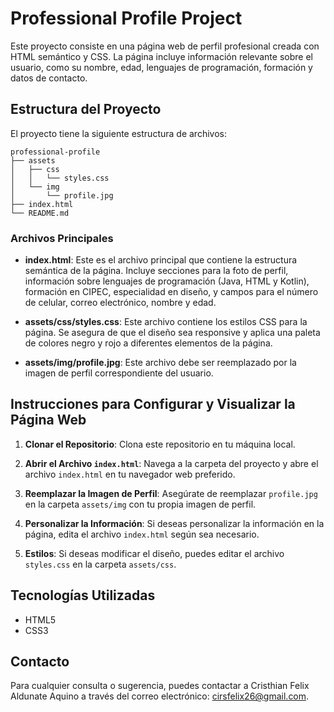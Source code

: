 # Professional Profile Project

Este proyecto consiste en una página web de perfil profesional creada con HTML semántico y CSS. La página incluye información relevante sobre el usuario, como su nombre, edad, lenguajes de programación, formación y datos de contacto.

## Estructura del Proyecto

El proyecto tiene la siguiente estructura de archivos:

```
professional-profile
├── assets
│   ├── css
│   │   └── styles.css
│   └── img
│       └── profile.jpg
├── index.html
└── README.md
```

### Archivos Principales

- **index.html**: Este es el archivo principal que contiene la estructura semántica de la página. Incluye secciones para la foto de perfil, información sobre lenguajes de programación (Java, HTML y Kotlin), formación en CIPEC, especialidad en diseño, y campos para el número de celular, correo electrónico, nombre y edad.

- **assets/css/styles.css**: Este archivo contiene los estilos CSS para la página. Se asegura de que el diseño sea responsive y aplica una paleta de colores negro y rojo a diferentes elementos de la página.

- **assets/img/profile.jpg**: Este archivo debe ser reemplazado por la imagen de perfil correspondiente del usuario.

## Instrucciones para Configurar y Visualizar la Página Web

1. **Clonar el Repositorio**: Clona este repositorio en tu máquina local.
   
2. **Abrir el Archivo `index.html`**: Navega a la carpeta del proyecto y abre el archivo `index.html` en tu navegador web preferido.

3. **Reemplazar la Imagen de Perfil**: Asegúrate de reemplazar `profile.jpg` en la carpeta `assets/img` con tu propia imagen de perfil.

4. **Personalizar la Información**: Si deseas personalizar la información en la página, edita el archivo `index.html` según sea necesario.

5. **Estilos**: Si deseas modificar el diseño, puedes editar el archivo `styles.css` en la carpeta `assets/css`.

## Tecnologías Utilizadas

- HTML5
- CSS3

## Contacto

Para cualquier consulta o sugerencia, puedes contactar a Cristhian Felix Aldunate Aquino a través del correo electrónico: cirsfelix26@gmail.com.